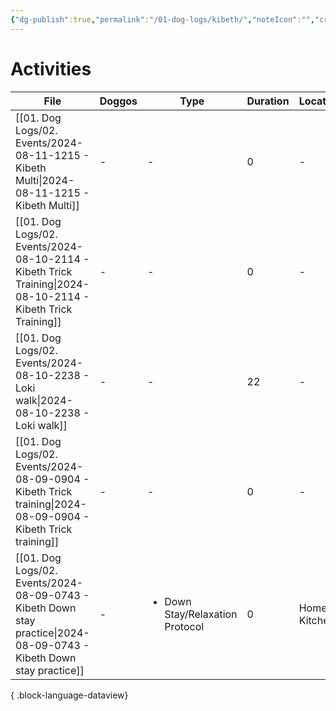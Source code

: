 ```yaml
---
{"dg-publish":true,"permalink":"/01-dog-logs/kibeth/","noteIcon":"","created":"2023-11-26T22:05:58.000-04:00","updated":"2024-08-11T14:43:55.800-03:00"}
---
```



# Activities
| File                                                                                                                    | Doggos | Type                                            | Duration | Location       | Rating |
| ----------------------------------------------------------------------------------------------------------------------- | ------ | ----------------------------------------------- | -------- | -------------- | ------ |
| [[01. Dog Logs/02. Events/2024-08-11-1215 - Kibeth Multi\|2024-08-11-1215 - Kibeth Multi]]                           | \-     | \-                                              | 0        | \-             | \-     |
| [[01. Dog Logs/02. Events/2024-08-10-2114 - Kibeth Trick Training\|2024-08-10-2114 - Kibeth Trick Training]]         | \-     | \-                                              | 0        | \-             | \-     |
| [[01. Dog Logs/02. Events/2024-08-10-2238 - Loki walk\|2024-08-10-2238 - Loki walk]]                                 | \-     | \-                                              | 22       | \-             | \-     |
| [[01. Dog Logs/02. Events/2024-08-09-0904 - Kibeth Trick training\|2024-08-09-0904 - Kibeth Trick training]]         | \-     | \-                                              | 0        | \-             | \-     |
| [[01. Dog Logs/02. Events/2024-08-09-0743 - Kibeth Down stay practice\|2024-08-09-0743 - Kibeth Down stay practice]] | \-     | <ul><li>Down Stay/Relaxation Protocol</li></ul> | 0        | Home - Kitchen | \-     |

{ .block-language-dataview}
